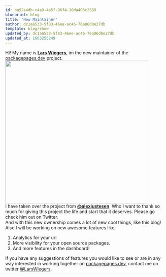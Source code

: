 ```yaml
---
id: ba52a4db-c4a9-4a5f-96f4-10da403c2589
blueprint: blog
title: 'New Maintainer'
author: dc1a6533-5f83-46ee-ac46-76a06d0e27db
template: blog/show
updated_by: dc1a6533-5f83-46ee-ac46-76a06d0e27db
updated_at: 1663255249
---
```

<div class="flex items-center justify-center">
    <div class="pr-16">
        Hi! My name is <a href="https://twitter.com/LarsWiegers" class="underline"><b>Lars Wiegers</b></a>, 
        im the new maintainer of the <a href="https://packagepages.dev" class="underline">packagepages.dev</a> project.
    </div>
    <div>
        <a href="https://twitter.com/LarsWiegers" class="float-right">
            <img src="/assets/profile-pic-lars.jpg" class="rounded-full" style="width: 450px;">
        </a>
    </div>
</div>

<div class="text-left pt-8">
    I have taken over the project from <a href="https://twitter.com/alexjustesen" class="underline"><b>@alexjustesen</b></a>. 
    Who I want to thank so much for giving this project the life and start that it deserves.
    Please go check him out on Twitter. 
</div>

<div class="text-left pt-8">
    And with this new ownership comes a lot of new cool things, like this blog!
</div>

<div class="text-left pt-8">
    Also I will be working on new awesome features like:
    <ol class="mt-4 list-disc ml-5">
        <li>
            Analytics for your url
        </li>
        <li>
            More visibility for your open source packages.
        </li>
        <li>
            And more features in the dashboard!
        </li>
    </ol>
    <p class="pt-8">
        If you have any suggestions of features you would like to see or are 
        in any way interested in working together on <a href="https://packagepages.dev" class="underline">packagepages.dev</a>, contact me on twitter <a href="https://twitter.com/LarsWiegers" class="underline">@LarsWiegers</a>.
    </p> 
</div>
